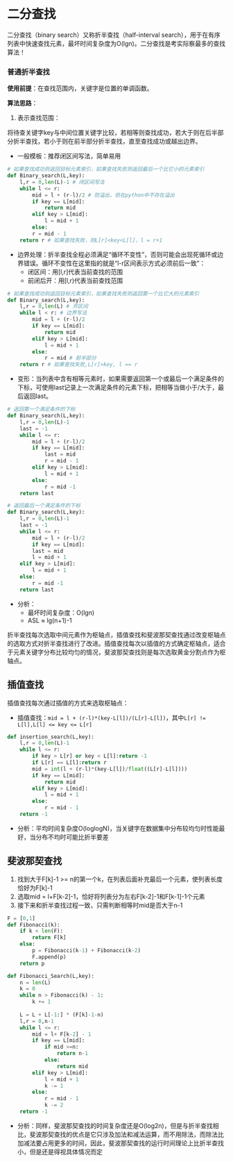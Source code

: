 # 二分查找
二分查找（binary search）又称折半查找（half-interval search），用于在有序列表中快速查找元素，最坏时间复杂度为O(lgn)。二分查找是考实际察最多的查找算法！

### 普通折半查找

**使用前提**：在查找范围内，关键字是位置的单调函数。

**算法思路**：
1. 表示查找范围：

将待查关键字key与中间位置关键字比较，若相等则查找成功，若大于则在后半部分折半查找，若小于则在前半部分折半查找，直至查找成功或越出边界。
- 一般模板：推荐闭区间写法，简单易用

```python
# 如果查找成功则返回目标元素索引，如果查找失败则返回最后一个比它小的元素索引
def Binary_search(L,key):
    l,r = 0,len(L)-1 # 闭区间写法
    while l <= r:
        mid = l + (r-l)/2 # 防溢出，但在python中不存在溢出
        if key == L[mid]:
            return mid
        elif key > L[mid]:
            l = mid + 1
        else:
        r = mid - 1
    return r # 如果查找失败，则L[r]<key<L[l]，l = r+1
```

- 边界处理：折半查找全程必须满足“循环不变性”，否则可能会出现死循环或边界错误。循环不变性在这里指的就是“l-r区间表示方式必须前后一致”：
    - 闭区间：用[l,r]代表当前查找的范围
    - 前闭后开：用[l,r)代表当前查找范围

```python
# 如果查找成功则返回目标元素索引，如果查找失败则返回第一个比它大的元素索引
def Binary_search(L,key):
    l,r = 0,len(L) # 开区间
    while l < r: # 边界写法
        mid = l + (r-l)/2
        if key == L[mid]:
            return mid
        elif key > L[mid]:
            l = mid + 1
        else:
            r = mid # 前半部分
    return r # 如果查找失败,L[r]>key, l == r
```

- 变形：当列表中含有相等元素时，如果需要返回第一个或最后一个满足条件的下标，可使用last记录上一次满足条件的元素下标，把相等当做小于/大于，最后返回last。

```python
# 返回第一个满足条件的下标
def Binary_search(L,key):
    l,r = 0,len(L)-1
    last = -1
    while l <= r:
        mid = l + (r-l)/2
        if key == L[mid]:
            last = mid
            r = mid - 1
        elif key > L[mid]:
            l = mid + 1
        else:
            r = mid -1
    return last

# 返回最后一个满足条件的下标
def Binary_search(L,key):
    l,r = 0,len(L)-1
    last = -1
    while l <= r:
        mid = l + (r-l)/2
        if key == L[mid]:
        last = mid
        l = mid + 1
    elif key > L[mid]:
        l = mid + 1
    else:
        r = mid -1
    return last
```
- 分析：
    - 最坏时间复杂度：O(lgn)
    - ASL ≈ lg(n+1)-1

折半查找每次选取中间元素作为枢轴点，插值查找和斐波那契查找通过改变枢轴点的选取方式对折半查找进行了改进。插值查找每次以插值的方式确定枢轴点，适合于元素关键字分布比较均匀的情况，斐波那契查找则是每次选取黄金分割点作为枢轴点。

## 插值查找

插值查找每次通过插值的方式来选取枢轴点：

- 插值查找：`mid = l + (r-l)*(key-L[l])/(L[r]-L[l])`，其中`L[r] != L[l],L[l] <= key <= L[r]`
```python
def insertion_search(L,key):
    l,r = 0,len(L)-1
    while l <= r:
        if key > L[r] or key < L[l]:return -1
        if L[r] == L[l]:return r
        mid = int(l + (r-l)*(key-L[l])/float((L[r]-L[l])))
        if key == L[mid]:
            return mid
        elif key > L[mid]:
            l = mid + 1
        else:
            r = mid - 1
    return -1
```

- 分析：平均时间复杂度O(loglogN)，当关键字在数据集中分布较均匀时性能最好，当分布不均时可能比折半要差

## 斐波那契查找

1. 找到大于F[k]-1 >= n的第一个k，在列表后面补充最后一个元素，使列表长度恰好为F[k]-1
2. 选取mid = l+F[k-2]-1，恰好将列表分为左右F[k-2]-1和F[k-1]-1个元素
3. 接下来和折半查找过程一致，只需判断相等时mid是否大于n-1

```python
F = [0,1]
def Fibonacci(k):
    if k < len(F):
        return F[k]
    else:
        p = Fibonacci(k-1) + Fibonacci(k-2)
        F.append(p)
    return p

def Fibonacci_Search(L,key):
    n = len(L)
    k = 0
    while n > Fibonacci(k) - 1:
        k += 1
    
    L = L + L[-1:] * (F[k]-1-n)
    l,r = 0,n-1
    while l <= r:
        mid = l+ F[k-2] - 1
        if key == L[mid]:
            if mid >=n:
                return n-1
            else:
                return mid
        elif key > L[mid]:
            l = mid + 1
            k -= 1
        else:
            r = mid - 1
            k -= 2
    return -1
```
- 分析：同样，斐波那契查找的时间复杂度还是O(log2n)，但是与折半查找相比，斐波那契查找的优点是它只涉及加法和减法运算，而不用除法，而除法比加减法要占用更多的时间，因此，斐波那契查找的运行时间理论上比折半查找小，但是还是得视具体情况而定
